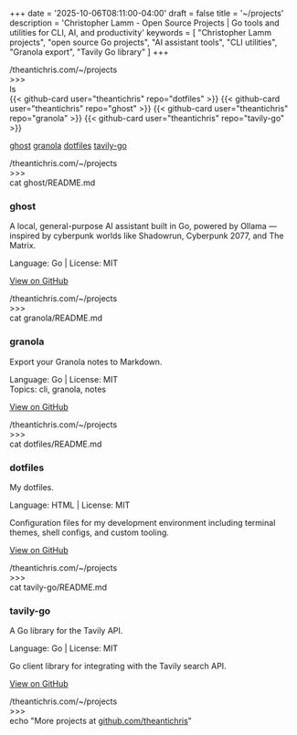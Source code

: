 +++
date = '2025-10-06T08:11:00-04:00'
draft = false
title = '~/projects'
description = 'Christopher Lamm - Open Source Projects | Go tools and utilities for CLI, AI, and productivity'
keywords = [
  "Christopher Lamm projects",
  "open source Go projects",
  "AI assistant tools",
  "CLI utilities",
  "Granola export",
  "Tavily Go library"
]
+++

<div class="terminal-prompt">/theantichris.com/~/projects</div>
<div class="prompt-symbol">>>> </div>ls

<div class="github-cards-grid">
  {{< github-card user="theantichris" repo="dotfiles" >}}
  {{< github-card user="theantichris" repo="ghost" >}}
  {{< github-card user="theantichris" repo="granola" >}}
  {{< github-card user="theantichris" repo="tavily-go" >}}
</div>

[ghost](#ghost)    [granola](#granola)    [dotfiles](#dotfiles)    [tavily-go](#tavily-go)

<div class="terminal-prompt">/theantichris.com/~/projects</div>
<div class="prompt-symbol">>>> </div>cat ghost/README.md

### ghost
A local, general-purpose AI assistant built in Go, powered by Ollama — inspired by cyberpunk worlds like Shadowrun, Cyberpunk 2077, and The Matrix.

Language: Go | License: MIT

[View on GitHub](https://github.com/theantichris/ghost)

<div class="terminal-prompt">/theantichris.com/~/projects</div>
<div class="prompt-symbol">>>> </div>cat granola/README.md

### granola
Export your Granola notes to Markdown.

Language: Go | License: MIT  
Topics: cli, granola, notes

[View on GitHub](https://github.com/theantichris/granola)

<div class="terminal-prompt">/theantichris.com/~/projects</div>
<div class="prompt-symbol">>>> </div>cat dotfiles/README.md

### dotfiles
My dotfiles.

Language: HTML | License: MIT

Configuration files for my development environment including terminal themes, shell configs, and custom tooling.

[View on GitHub](https://github.com/theantichris/dotfiles)

<div class="terminal-prompt">/theantichris.com/~/projects</div>
<div class="prompt-symbol">>>> </div>cat tavily-go/README.md

### tavily-go
A Go library for the Tavily API.

Language: Go | License: MIT

Go client library for integrating with the Tavily search API.

[View on GitHub](https://github.com/theantichris/tavily-go)

<div class="terminal-prompt">/theantichris.com/~/projects</div>
<div class="prompt-symbol">>>> </div>echo "More projects at <a title="Chrisotpher Lamm's Github projects" href="https://github.com/theantichris?tab=repositories">github.com/theantichris</a>"
